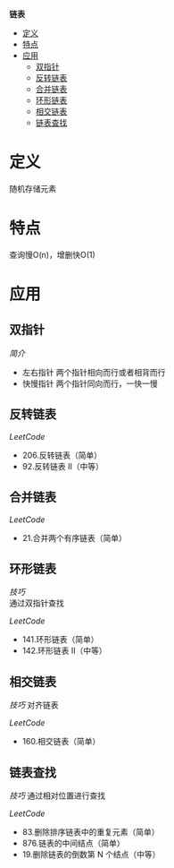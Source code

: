 **链表**
- [定义](#定义)
- [特点](#特点)
- [应用](#应用)
  - [双指针](#双指针)
  - [反转链表](#反转链表)
  - [合并链表](#合并链表)
  - [环形链表](#环形链表)
  - [相交链表](#相交链表)
  - [链表查找](#链表查找)

# 定义 #
随机存储元素

# 特点 #
查询慢O(n)，增删快O(1)
  
# 应用 #
## 双指针 ##
*简介*  
- 左右指针 两个指针相向而行或者相背而行
- 快慢指针 两个指针同向而行，一快一慢

## 反转链表 ##
*LeetCode*
- 206.反转链表（简单）
- 92.反转链表 II（中等）
  
## 合并链表 ##
*LeetCode*
- 21.合并两个有序链表（简单） 

## 环形链表 ##
*技巧*  
通过双指针查找  

*LeetCode*  
- 141.环形链表（简单）
- 142.环形链表 II（中等）

## 相交链表 ##
*技巧*
对齐链表  

*LeetCode*
- 160.相交链表（简单）

## 链表查找 ##
*技巧*
通过相对位置进行查找  

*LeetCode*
- 83.删除排序链表中的重复元素（简单）
- 876.链表的中间结点（简单）
- 19.删除链表的倒数第 N 个结点（中等）
